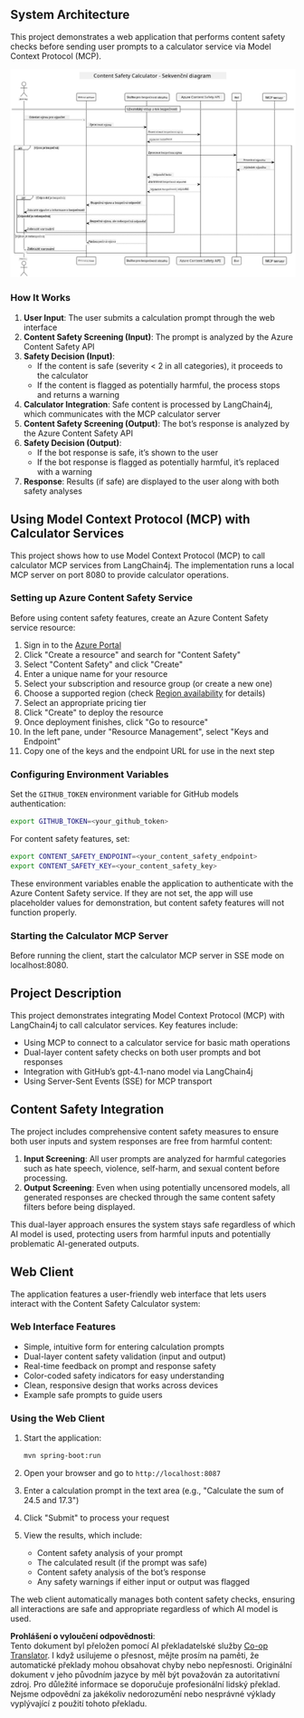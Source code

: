 <!--
CO_OP_TRANSLATOR_METADATA:
{
  "original_hash": "e5ea5e7582f70008ea9bec3b3820f20a",
  "translation_date": "2025-05-27T16:25:23+00:00",
  "source_file": "04-PracticalImplementation/samples/java/containerapp/README.md",
  "language_code": "cs"
}
-->
## System Architecture

This project demonstrates a web application that performs content safety checks before sending user prompts to a calculator service via Model Context Protocol (MCP).

![System Architecture Diagram](../../../../../../translated_images/plant.b079fed84e945b7c2978993a16163bb53f0517cfe3548d2e442ff40d619ba4b4.cs.png)

### How It Works

1. **User Input**: The user submits a calculation prompt through the web interface  
2. **Content Safety Screening (Input)**: The prompt is analyzed by the Azure Content Safety API  
3. **Safety Decision (Input)**:  
   - If the content is safe (severity < 2 in all categories), it proceeds to the calculator  
   - If the content is flagged as potentially harmful, the process stops and returns a warning  
4. **Calculator Integration**: Safe content is processed by LangChain4j, which communicates with the MCP calculator server  
5. **Content Safety Screening (Output)**: The bot’s response is analyzed by the Azure Content Safety API  
6. **Safety Decision (Output)**:  
   - If the bot response is safe, it’s shown to the user  
   - If the bot response is flagged as potentially harmful, it’s replaced with a warning  
7. **Response**: Results (if safe) are displayed to the user along with both safety analyses  

## Using Model Context Protocol (MCP) with Calculator Services

This project shows how to use Model Context Protocol (MCP) to call calculator MCP services from LangChain4j. The implementation runs a local MCP server on port 8080 to provide calculator operations.

### Setting up Azure Content Safety Service

Before using content safety features, create an Azure Content Safety service resource:

1. Sign in to the [Azure Portal](https://portal.azure.com)  
2. Click "Create a resource" and search for "Content Safety"  
3. Select "Content Safety" and click "Create"  
4. Enter a unique name for your resource  
5. Select your subscription and resource group (or create a new one)  
6. Choose a supported region (check [Region availability](https://azure.microsoft.com/en-us/global-infrastructure/services/?products=cognitive-services) for details)  
7. Select an appropriate pricing tier  
8. Click "Create" to deploy the resource  
9. Once deployment finishes, click "Go to resource"  
10. In the left pane, under "Resource Management", select "Keys and Endpoint"  
11. Copy one of the keys and the endpoint URL for use in the next step  

### Configuring Environment Variables

Set the `GITHUB_TOKEN` environment variable for GitHub models authentication:  
```sh
export GITHUB_TOKEN=<your_github_token>
```

For content safety features, set:  
```sh
export CONTENT_SAFETY_ENDPOINT=<your_content_safety_endpoint>
export CONTENT_SAFETY_KEY=<your_content_safety_key>
```

These environment variables enable the application to authenticate with the Azure Content Safety service. If they are not set, the app will use placeholder values for demonstration, but content safety features will not function properly.

### Starting the Calculator MCP Server

Before running the client, start the calculator MCP server in SSE mode on localhost:8080.

## Project Description

This project demonstrates integrating Model Context Protocol (MCP) with LangChain4j to call calculator services. Key features include:

- Using MCP to connect to a calculator service for basic math operations  
- Dual-layer content safety checks on both user prompts and bot responses  
- Integration with GitHub’s gpt-4.1-nano model via LangChain4j  
- Using Server-Sent Events (SSE) for MCP transport  

## Content Safety Integration

The project includes comprehensive content safety measures to ensure both user inputs and system responses are free from harmful content:

1. **Input Screening**: All user prompts are analyzed for harmful categories such as hate speech, violence, self-harm, and sexual content before processing.  
2. **Output Screening**: Even when using potentially uncensored models, all generated responses are checked through the same content safety filters before being displayed.  

This dual-layer approach ensures the system stays safe regardless of which AI model is used, protecting users from harmful inputs and potentially problematic AI-generated outputs.

## Web Client

The application features a user-friendly web interface that lets users interact with the Content Safety Calculator system:

### Web Interface Features

- Simple, intuitive form for entering calculation prompts  
- Dual-layer content safety validation (input and output)  
- Real-time feedback on prompt and response safety  
- Color-coded safety indicators for easy understanding  
- Clean, responsive design that works across devices  
- Example safe prompts to guide users  

### Using the Web Client

1. Start the application:  
   ```sh
   mvn spring-boot:run
   ```

2. Open your browser and go to `http://localhost:8087`  

3. Enter a calculation prompt in the text area (e.g., "Calculate the sum of 24.5 and 17.3")  

4. Click "Submit" to process your request  

5. View the results, which include:  
   - Content safety analysis of your prompt  
   - The calculated result (if the prompt was safe)  
   - Content safety analysis of the bot’s response  
   - Any safety warnings if either input or output was flagged  

The web client automatically manages both content safety checks, ensuring all interactions are safe and appropriate regardless of which AI model is used.

**Prohlášení o vyloučení odpovědnosti**:  
Tento dokument byl přeložen pomocí AI překladatelské služby [Co-op Translator](https://github.com/Azure/co-op-translator). I když usilujeme o přesnost, mějte prosím na paměti, že automatické překlady mohou obsahovat chyby nebo nepřesnosti. Originální dokument v jeho původním jazyce by měl být považován za autoritativní zdroj. Pro důležité informace se doporučuje profesionální lidský překlad. Nejsme odpovědní za jakékoliv nedorozumění nebo nesprávné výklady vyplývající z použití tohoto překladu.